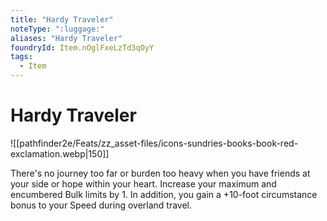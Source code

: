 ```yaml
---
title: "Hardy Traveler"
noteType: ":luggage:"
aliases: "Hardy Traveler"
foundryId: Item.nOglFxeLzTd3qOyY
tags:
  - Item
---
```


# Hardy Traveler
![[pathfinder2e/Feats/zz_asset-files/icons-sundries-books-book-red-exclamation.webp|150]]

There's no journey too far or burden too heavy when you have friends at your side or hope within your heart. Increase your maximum and encumbered Bulk limits by 1. In addition, you gain a +10-foot circumstance bonus to your Speed during overland travel.
